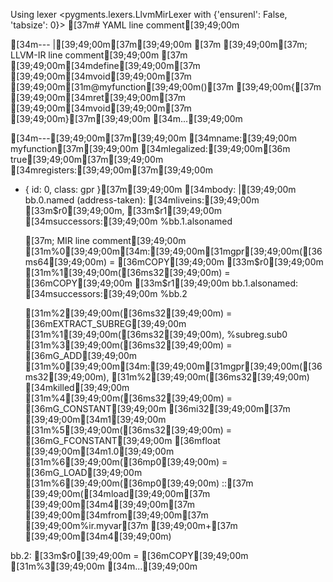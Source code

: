 Using lexer <pygments.lexers.LlvmMirLexer with {'ensurenl': False, 'tabsize': 0}>
[37m# YAML line comment[39;49;00m

[34m--- |[39;49;00m[37m[39;49;00m
[37m  [39;49;00m[37m; LLVM-IR line comment[39;49;00m
[37m  [39;49;00m[34mdefine[39;49;00m[37m [39;49;00m[34mvoid[39;49;00m[37m [39;49;00m[31m@myfunction[39;49;00m()[37m [39;49;00m{[37m [39;49;00m[34mret[39;49;00m[37m [39;49;00m[34mvoid[39;49;00m[37m [39;49;00m}[37m[39;49;00m
[34m...[39;49;00m

[34m---[39;49;00m[37m[39;49;00m
[34mname:[39;49;00m myfunction[37m[39;49;00m
[34mlegalized:[39;49;00m[36m true[39;49;00m[37m[39;49;00m
[34mregisters:[39;49;00m[37m[39;49;00m
  - { id: 0, class: gpr }[37m[39;49;00m
[34mbody: |[39;49;00m
  bb.0.named (address-taken):
    [34mliveins:[39;49;00m [33m$r0[39;49;00m, [33m$r1[39;49;00m
    [34msuccessors:[39;49;00m %bb.1.alsonamed

    [37m; MIR line comment[39;49;00m
    [31m%0[39;49;00m[34m:[39;49;00m[31mgpr[39;49;00m([36ms64[39;49;00m) = [36mCOPY[39;49;00m [33m$r0[39;49;00m
    [31m%1[39;49;00m([36ms32[39;49;00m) = [36mCOPY[39;49;00m [33m$r1[39;49;00m
  bb.1.alsonamed:
    [34msuccessors:[39;49;00m %bb.2

    [31m%2[39;49;00m([36ms32[39;49;00m) = [36mEXTRACT_SUBREG[39;49;00m [31m%1[39;49;00m([36ms32[39;49;00m), %subreg.sub0
    [31m%3[39;49;00m([36ms32[39;49;00m) = [36mG_ADD[39;49;00m [31m%0[39;49;00m[34m:[39;49;00m[31mgpr[39;49;00m([36ms32[39;49;00m), [31m%2[39;49;00m([36ms32[39;49;00m) [34mkilled[39;49;00m
    [31m%4[39;49;00m([36ms32[39;49;00m) = [36mG_CONSTANT[39;49;00m [36mi32[39;49;00m[37m [39;49;00m[34m1[39;49;00m
    [31m%5[39;49;00m([36ms32[39;49;00m) = [36mG_FCONSTANT[39;49;00m [36mfloat [39;49;00m[34m1.0[39;49;00m
    [31m%6[39;49;00m([36mp0[39;49;00m) = [36mG_LOAD[39;49;00m [31m%6[39;49;00m([36mp0[39;49;00m) ::[37m [39;49;00m([34mload[39;49;00m[37m [39;49;00m[34m4[39;49;00m[37m [39;49;00m[34mfrom[39;49;00m[37m [39;49;00m%ir.myvar[37m [39;49;00m+[37m [39;49;00m[34m4[39;49;00m)

  bb.2:
    [33m$r0[39;49;00m = [36mCOPY[39;49;00m [31m%3[39;49;00m
[34m...[39;49;00m
